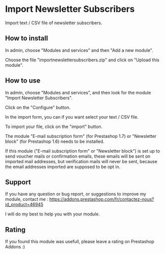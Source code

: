 # Import Newsletter Subscribers

Import text / CSV file of newsletter subscribers.

## How to install

In admin, choose "Modules and services" and then "Add a new module". 

Choose the file "importnewslettersubscribers.zip" and click on "Upload this module".

## How to use

In admin, choose "Modules and services", and then look for the module "Import Newsletter Subscribers".

Click on the "Configure" button.

In the import form, you can if you want select your text / CSV file.

To import your file, click on the "import" button.

The module "E-mail subscription form" (for Prestashop 1.7) or "Newsletter block" (for Prestashop 1.6) needs to be installed.

If this module ("E-mail subscription form" or "Newsletter block") is set up to send voucher mails or confirmation emails, these emails will be sent on imported mail addresses, but verification mails will never be sent, because the email addresses imported are supposed to be opt in.

## Support

If you have any question or bug report, or suggestions to improve my module, contact me : https://addons.prestashop.com/fr/contactez-nous?id_product=46945

I will do my best to help you with your module.

## Rating

If you found this module was usefull, please leave a rating on Prestashop Addons :)